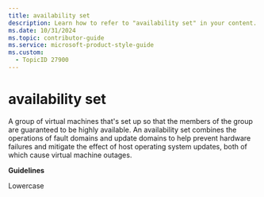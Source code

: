 ```yaml
---
title: availability set
description: Learn how to refer to "availability set" in your content.
ms.date: 10/31/2024
ms.topic: contributor-guide
ms.service: microsoft-product-style-guide
ms.custom:
  - TopicID 27900
---
```



# availability set

A group of virtual machines that's set up so that the members of the group are guaranteed to be highly available. An availability set combines the operations of fault domains and update domains to help prevent hardware failures and mitigate the effect of host operating system updates, both of which cause virtual machine outages.

**Guidelines**

Lowercase

